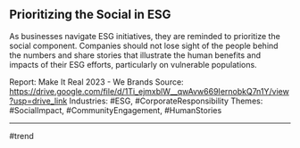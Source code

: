 ## Prioritizing the Social in ESG
As businesses navigate ESG initiatives, they are reminded to prioritize the social component. Companies should not lose sight of the people behind the numbers and share stories that illustrate the human benefits and impacts of their ESG efforts, particularly on vulnerable populations.

Report: Make It Real 2023 - We Brands
Source: https://drive.google.com/file/d/1Ti_ejmxblW__qwAvw669IernobkQ7n1Y/view?usp=drive_link 
Industries: #ESG, #CorporateResponsibility
Themes: #SocialImpact, #CommunityEngagement, #HumanStories

---

#trend